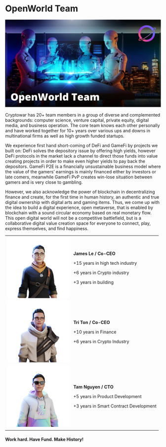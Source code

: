 # OpenWorld Team

![](.gitbook/assets/teamwork.jpg)

Cryptowar has 20+ team members in a group of diverse and complemented backgrounds: computer science, venture capital, private equity, digital media, and business operation. The core team knows each other personally and have worked together for 10+ years over various ups and downs in multinational firms as well as high growth funded startups.

We experience first hand short-coming of DeFi and GameFi by projects we built on: DeFi solves the depository issue by offering high yields, however DeFi protocols in the market lack a channel to direct those funds into value creating projects in order to make even higher yields to pay back the depositors. GameFi P2E is a financially unsustainable business model where the value of the gamers’ earnings is mainly financed either by investors or late comers, meanwhile GameFi PvP creates win-lose situation between gamers and is very close to gambling.

However, we also acknowledge the power of blockchain in decentralizing finance and create, for the first time in human history, an authentic and true digital ownership with digital arts and gaming items. Thus, we come up with the idea to build a digital experience, open metaverse, that is enabled by blockchain with a sound circular economy based on real monetary flow. This open digital world will not be a competitive battlefield, but is a collaborative digital value creation space for everyone to connect, play, express themselves, and find happiness.

|                                               |                                                                                                                                              |
| :-------------------------------------------: | -------------------------------------------------------------------------------------------------------------------------------------------- |
| ![](.gitbook/assets/ReadyPlayerMe-Avatar.png) | <p><strong>James Le / Co-CEO</strong></p><p>+15 years in high tech industry</p><p>+6 years in Crypto industry</p><p>+3 years in building</p> |
|          ![](.gitbook/assets/tri.png)         | <p><strong>Tri Ton / Co-CEO</strong></p><p>+10 years in Finance</p><p>+6 years in Crypto Industry</p>                                        |
|          ![](.gitbook/assets/tam.png)         | <p><strong>Tam Nguyen / CTO</strong></p><p>+5 years in Product Development</p><p>+3 years in Smart Contract Development</p>                  |
|                                               |                                                                                                                                              |

#### Work hard. Have Fund. Make History!
